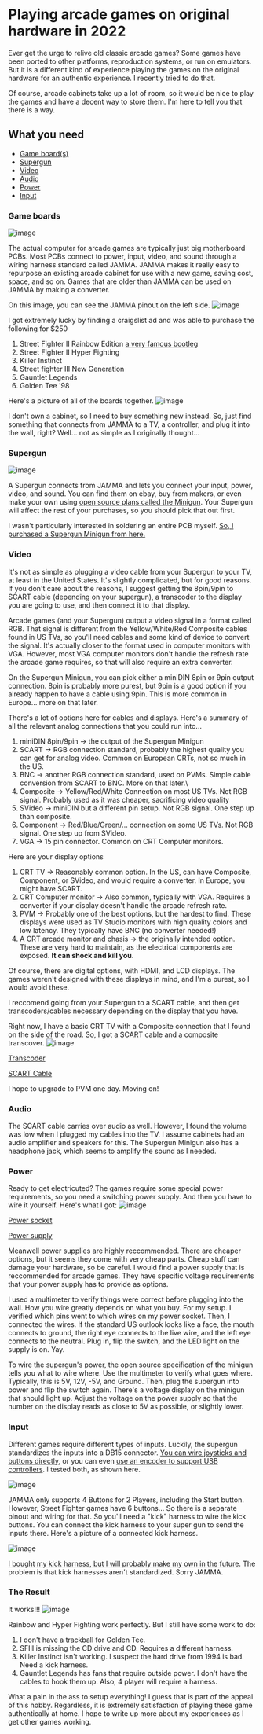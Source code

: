 # Playing arcade games on original hardware in 2022

Ever get the urge to relive old classic arcade games? Some games have been ported to other platforms, reproduction systems, or run on emulators. But it is a different kind of experience playing the games on the original hardware for an authentic experience. I recently tried to do that.

Of course, arcade cabinets take up a lot of room, so it would be nice to play the games and have a decent way to store them. I'm here to tell you that there is a way.

## What you need

- [Game board(s)](#Game_boards)
- [Supergun](#Supergun)
- [Video](#Video)
- [Audio](#Audio)
- [Power](#Power)
- [Input](#Input)

### Game boards

![image](https://user-images.githubusercontent.com/4001640/197288883-fb6dea9f-42b1-44bd-831c-0caef5922003.png)

The actual computer for arcade games are typically just big motherboard PCBs. Most PCBs connect to power, input, video, and sound through a wiring harness standard called JAMMA. JAMMA makes it really easy to repurpose an existing arcade cabinet for use with a new game, saving cost, space, and so on. Games that are older than JAMMA can be used on JAMMA by making a converter. 

On this image, you can see the JAMMA pinout on the left side.
![image](https://user-images.githubusercontent.com/4001640/197288883-fb6dea9f-42b1-44bd-831c-0caef5922003.png)

I got extremely lucky by finding a craigslist ad and was able to purchase the following for $250
1. Street Fighter II Rainbow Edition [a very famous bootleg](https://en.wikipedia.org/wiki/Street_Fighter_II:_Rainbow_Edition)
1. Street Fighter II Hyper Fighting
1. Killer Instinct
1. Street fighter III New Generation
1. Gauntlet Legends
1. Golden Tee '98

Here's a picture of all of the boards together.
![image](https://user-images.githubusercontent.com/4001640/197286800-b3f0bad1-0858-4afc-a7f2-3b209833d67c.png)

I don't own a cabinet, so I need to buy something new instead. So, just find something that connects from JAMMA to a TV, a controller, and plug it into the wall, right? Well... not as simple as I originally thought...

### Supergun

![image](https://user-images.githubusercontent.com/4001640/197289828-f79dea49-69bf-4390-835f-41c938ac36f9.png)

A Supergun connects from JAMMA and lets you connect your input, power, video, and sound. You can find them on ebay, buy from makers, or even make your own using [open source plans called the Minigun](https://www.arcade-projects.com/threads/minigun-supergun-an-open-source-supergun.9408/). Your Supergun will affect the rest of your purchases, so you should pick that out first.

I wasn't particularly interested in soldering an entire PCB myself. [So, I purchased a Supergun Minigun from here.](https://trp-retromods.ca/index.php?route=product/product&path=72&product_id=80)

### Video

It's not as simple as plugging a video cable from your Supergun to your TV, at least in the United States. It's slightly complicated, but for good reasons. If you don't care about the reasons, I suggest getting the 8pin/9pin to SCART cable (depending on your supergun), a transcoder to the display you are going to use, and then connect it to that display.

Arcade games (and your Supergun) output a video signal in a format called RGB. That signal is different from the Yellow/White/Red Composite cables found in US TVs, so you'll need cables and some kind of device to convert the signal. It's actually closer to the format used in computer monitors with VGA. However, most VGA computer monitors don't handle the refresh rate the arcade game requires, so that will also require an extra converter.

On the Supergun Minigun, you can pick either a miniDIN 8pin or 9pin output connection. 8pin is probably more purest, but 9pin is a good option if you already happen to have a cable using 9pin. This is more common in Europe... more on that later.

There's a lot of options here for cables and displays. Here's a summary of all the relevant analog connections that you could run into...
1. miniDIN 8pin/9pin -> the output of the Supergun Minigun
1. SCART -> RGB connection standard, probably the highest quality you can get for analog video. Common on European CRTs, not so much in the US.
1. BNC -> another RGB connection standard, used on PVMs. Simple cable conversion from SCART to BNC. More on that later.\
1. Composite -> Yellow/Red/White Connection on most US TVs. Not RGB signal. Probably used as it was cheaper, sacrificing video quality
1. SVideo -> miniDIN but a different pin setup. Not RGB signal. One step up than composite.
1. Component -> Red/Blue/Green/... connection on some US TVs. Not RGB signal. One step up from SVideo.
1. VGA -> 15 pin connector. Common on CRT Computer monitors.

Here are your display options

1. CRT TV -> Reasonably common option. In the US, can have Composite, Component, or SVideo, and would require a converter. In Europe, you might have SCART.
1. CRT Computer monitor -> Also common, typically with VGA. Requires a converter if your display doesn't handle the arcade refresh rate.
1. PVM -> Probably one of the best options, but the hardest to find. These displays were used as TV Studio monitors with high quality colors and low latency. They typically have BNC (no converter needed!)
1. A CRT arcade monitor and chasis -> the originally intended option. These are very hard to maintain, as the electrical components are exposed. __It can shock and kill you__.

Of course, there are digital options, with HDMI, and LCD displays. The games weren't designed with these displays in mind, and I'm a purest, so I would avoid these.

I reccomend going from your Supergun to a SCART cable, and then get transcoders/cables necessary depending on the display that you have.

Right now, I have a basic CRT TV with a Composite connection that I found on the side of the road. So, I got a SCART cable and a composite transcover.
![image](https://user-images.githubusercontent.com/4001640/197292829-43b056bf-1708-4267-b179-53d30865b09a.png)

[Transcoder](https://www.ebay.com/usr/wakabavideo?_trksid=p2047675.m3561.l2559)

[SCART Cable](https://retro-access.com/)

I hope to upgrade to PVM one day. Moving on!

### Audio

The SCART cable carries over audio as well. However, I found the volume was low when I plugged my cables into the TV. I assume cabinets had an audio amplifier and speakers for this. The Supergun Minigun also has a headphone jack, which seems to amplify the sound as I needed.

### Power

Ready to get electricuted? The games require some special power requirements, so you need a switching power supply. And then you have to wire it yourself. Here's what I got: 
![image](https://user-images.githubusercontent.com/4001640/197295124-2c6bb3a9-d606-404a-a70a-5cbce96d054a.png)

[Power socket](https://smile.amazon.com/dp/B07RRY5MYZ)

[Power supply](https://smile.amazon.com/dp/B00I7LEYNI)

Meanwell power supplies are highly reccommended. There are cheaper options, but it seems they come with very cheap parts. Cheap stuff can damage your hardware, so be careful. I would find a power supply that is reccommended for arcade games. They have specific voltage requirements that your power supply has to provide as options.

I used a multimeter to verify things were correct before plugging into the wall. How you wire greatly depends on what you buy. For my setup. I verified which pins went to which wires on my power socket. Then, I connected the wires. If the standard US outlook looks like a face, the mouth connects to ground, the right eye connects to the live wire, and the left eye connects to the neutral. Plug in, flip the switch, and the LED light on the supply is on. Yay.

To wire the supergun's power, the open source specification of the minigun tells you what to wire where. Use the multimeter to verify what goes where. Typically, this is 5V, 12V, -5V, and Ground. Then, plug the supergun into power and flip the switch again. There's a voltage display on the minigun that should light up. Adjust the voltage on the power supply so that the number on the display reads as close to 5V as possible, or slightly lower.

### Input

Different games require different types of inputs. Luckily, the supergun standardizes the inputs into a DB15 connector. [You can wire joysticks and buttons directly](https://smile.amazon.com/dp/B07JLXYWL5), or you can even [use an encoder to support USB controllers](https://paradisearcadeshop.com/products/undamned-db15-usb-decoder). I tested both, as shown here.

![image](https://user-images.githubusercontent.com/4001640/197297484-b861c2cb-4f67-42fc-81ed-b2b06fa5d16d.png)

JAMMA only supports 4 Buttons for 2 Players, including the Start button. However, Street Fighter games have 6 buttons... So there is a separate pinout and wiring for that. So you'll need a "kick" harness to wire the kick buttons. You can connect the kick harness to your super gun to send the inputs there. Here's a picture of a connected kick harness.

![image](https://user-images.githubusercontent.com/4001640/197297617-7c5f6792-81ce-4671-874c-4aa9ad059155.png)

[I bought my kick harness, but I will probably make my own in the future](https://www.ebay.com/usr/arcade_signal). The problem is that kick harnesses aren't standardized. Sorry JAMMA.

### The Result

It works!!!
![image](https://user-images.githubusercontent.com/4001640/197298398-8cfeb660-dde9-4ac2-a968-212d71b1e8f7.png)

Rainbow and Hyper Fighting work perfectly. But I still have some work to do:

1. I don't have a trackball for Golden Tee.
1. SFIII is missing the CD drive and CD. Requires a different harness.
1. Killer Instinct isn't working. I suspect the hard drive from 1994 is bad. Need a kick harness.
1. Gauntlet Legends has fans that require outside power. I don't have the cables to hook them up. Also, 4 player will require a harness.

What a pain in the ass to setup everything! I guess that is part of the appeal of this hobby. Regardless, it is extremely satisfaction of playing these game authentically at home. I hope to write up more about my experiences as I get other games working.
